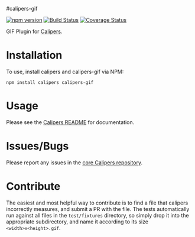 #calipers-gif

[![npm version](https://badge.fury.io/js/calipers-gif.svg)](http://badge.fury.io/js/calipers-gif) [![Build Status](https://travis-ci.org/calipersjs/calipers-gif.svg?branch=master)](https://travis-ci.org/calipersjs/calipers-gif) [![Coverage Status](https://coveralls.io/repos/calipersjs/calipers-gif/badge.svg)](https://coveralls.io/r/calipersjs/calipers-gif)

GIF Plugin for [Calipers](https://github.com/calipersjs/calipers).

# Installation

To use, install calipers and calipers-gif via NPM:

```
npm install calipers calipers-gif
```

# Usage

Please see the [Calipers README](https://github.com/calipersjs/calipers) for documentation.

# Issues/Bugs

Please report any issues in the [core Calipers repository](https://github.com/calipersjs/calipers/issues).

# Contribute

The easiest and most helpful way to contribute is to find a file that calipers incorrectly measures, and submit a PR with the file. The tests automatically run against all files in the `test/fixtures` directory, so simply drop it into the appropriate subdirectory, and name it according to its size `<width>x<height>.gif`.
